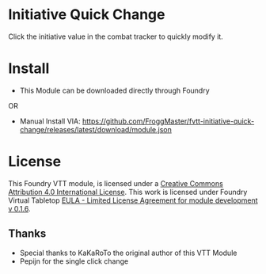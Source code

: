 # Initiative Quick Change
Click the initiative value in the combat tracker to quickly modify it.

# Install
- This Module can be downloaded directly through Foundry 

OR
- Manual Install VIA: https://github.com/FroggMaster/fvtt-initiative-quick-change/releases/latest/download/module.json

# License
This Foundry VTT module, is licensed under a [Creative Commons Attribution 4.0 International License](http://creativecommons.org/licenses/by/4.0/).
This work is licensed under Foundry Virtual Tabletop [EULA - Limited License Agreement for module development v 0.1.6](http://foundryvtt.com/pages/license.html).

## Thanks 
- Special thanks to KaKaRoTo the original author of this VTT Module
- Pepijn for the single click change

